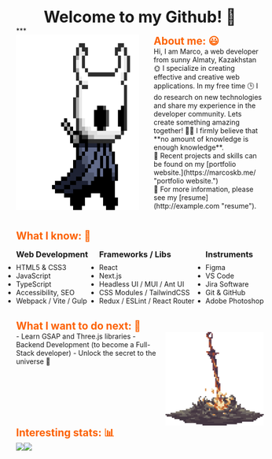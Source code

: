<h1 align="center" style="font-size: 32px; margin: 0;">Welcome to my Github! 👋</h1>
***
<div style="display: flex; flex-direction: row;">
<img style="margin-right: 30px" src="https://raw.githubusercontent.com/TanZng/TanZng/master/assets/hollor_knight3.gif" width="250"/>
<div>
<h2 style="margin: 0; color: #fc6203;">About me: 😃</h2>
<div style="margin: 0;">Hi, I am Marco, a web developer from sunny Almaty, Kazakhstan 🌞 I specialize in creating effective and creative web applications. In my free time 🕒 I do research on new technologies and share my experience in the developer community. Lets create something amazing together! 🚀✨ I firmly believe that **no amount of knowledge is enough knowledge**.</div>
<div>📁 Recent projects and skills can be found on my [portfolio website.](https://marcoskb.me/ "portfolio website.")</div><div>📌 For more information, please see my [resume](http://example.com "resume").</div>
</div>
</div>
<h2 style="margin: 40px 0 15px 0; color: #fc6203">What I know: 💼</h2><div style="display: flex; flex-direction: row;justify-content: space-between">
<ul style="margin: 0px; padding: 0px;"><h3 style="margin: 0 0 8px 0;">Web Development</h3><li>HTML5 & CSS3</li><li>JavaScript</li><li>TypeScript</li><li>Accessibility, SEO</li><li>Webpack / Vite / Gulp</li></ul>
<ul style="margin: 0px; padding: 0px;"><h3 style="margin: 0 0 8px 0;">Frameworks / Libs</h3><li>React</li><li>Next.js</li><li>Headless UI / MUI / Ant UI</li><li>CSS Modules / TailwindCSS</li><li>Redux / ESLint / React Router</li></ul>
<ul style="margin: 0px; padding: 0px;"><h3 style="margin: 0 0 8px 0;">Instruments</h3><li>Figma</li><li>VS Code</li><li>Jira Software</li><li>Git & GitHub</li><li>Adobe Photoshop</li></ul>

</div>
<h2 style="margin: 30px 0 0 0; color: #fc6203">What I want to do next: 🤔</h2>
<div style="display: flex; flex-direction: row;justify-content: space-between;"><div>- Learn GSAP and Three.js libraries
- Backend Development (to become a Full-Stack developer)
- Unlock the secret to the universe 🤭
</div>
<img src="https://raw.githubusercontent.com/TanZng/TanZng/master/assets/bonefire.gif" width="200"/>
</div>

<h2 style="margin: 0; color: #fc6203">Interesting stats: 📊</h2>
<div style="display: flex; flex-direction: row;">
<picture><source width="420" srcset="https://github-readme-stats.vercel.app/api?username=MarcoSKB&show_icons=true&theme=dark&title_color=fc6203&rank_icon=github" media="(prefers-color-scheme: dark)"/><source width="420" srcset="https://github-readme-stats.vercel.app/api?username=MarcoSKB&show_icons=true&title_color=fc6203&rank_icon=github" media="(prefers-color-scheme: light), (prefers-color-scheme: no-preference)"/><img width="420" src="https://github-readme-stats.vercel.app/api?username=MarcoSKB&show_icons=true&title_color=fc6203&rank_icon=github" />
</picture>
<picture><source width="420" srcset="https://github-readme-stats.vercel.app/api/top-langs/?username=MarcoSKB&layout=compact&theme=dark&title_color=fc6203&langs_count=8&card_width=320" media="(prefers-color-scheme: dark)"/><source width="420" srcset="https://github-readme-stats.vercel.app/api/top-langs/?username=MarcoSKB&layout=compact&title_color=fc6203" media="(prefers-color-scheme: light), (prefers-color-scheme: no-preference)"/><img width="420" src="https://github-readme-stats.vercel.app/api/top-langs/?username=MarcoSKB&layout=compact&title_color=fc6203" />
</picture>
</div>
